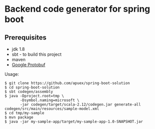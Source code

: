 # Backend code generator for spring boot

## Prerequisites
- jdk 1.8
- sbt - to build this project
- maven
- [Google Protobuf](https://github.com/google/protobuf)

Usage:
```
$ git clone https://github.com/apuex/spring-boot-solution
$ cd spring-boot-solution
$ sbt codegen/assembly
$ java -Dproject.root=tmp \
       -Dsymbol.naming=microsoft \
       -jar codegen/target/scala-2.12/codegen.jar generate-all codegen/src/main/resources/sample-model.xml
$ cd tmp/my-sample
$ mvn package
$ java -jar my-sample-app/target/my-sample-app-1.0-SNAPSHOT.jar
```
